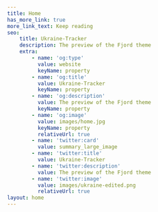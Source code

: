 ```yaml
---
title: Home
has_more_link: true
more_link_text: Keep reading
seo:
    title: Ukraine-Tracker
    description: The preview of the Fjord theme
    extra:
        - name: 'og:type'
          value: website
          keyName: property
        - name: 'og:title'
          value: Ukraine-Tracker
          keyName: property
        - name: 'og:description'
          value: The preview of the Fjord theme
          keyName: property
        - name: 'og:image'
          value: images/home.jpg
          keyName: property
          relativeUrl: true
        - name: 'twitter:card'
          value: summary_large_image
        - name: 'twitter:title'
          value: Ukraine-Tracker
        - name: 'twitter:description'
          value: The preview of the Fjord theme
        - name: 'twitter:image'
          value: images/ukraine-edited.png
          relativeUrl: true
layout: home
---
```

